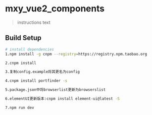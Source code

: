 #  mxy_vue2_components

> instructions text

## Build Setup

``` bash
# install dependencies
1.npm install -g cnpm --registry=https://registry.npm.taobao.org

2.cnpm install

3.复制config.example将其更名为config

4.cnpm install portfinder -s

5.package.json中将browserlist更新为browserslist

6.elementUI更新版本:cnpm install element-ui@latest -S

7.npm run dev
